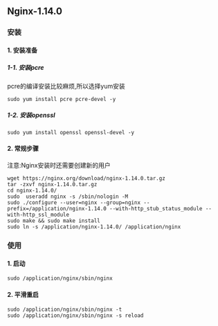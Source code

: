 ## Nginx-1.14.0
### 安装
#### 1. 安装准备
##### 1-1. 安装pcre
pcre的编译安装比较麻烦,所以选择yum安装
```
sudo yum install pcre pcre-devel -y
```
##### 1-2. 安装openssl
```
sudo yum install openssl openssl-devel -y
```

#### 2. 常规步骤
注意:Nginx安装时还需要创建新的用户
```
wget https://nginx.org/download/nginx-1.14.0.tar.gz
tar -zxvf nginx-1.14.0.tar.gz 
cd nginx-1.14.0/
sudo  useradd nginx -s /sbin/nologin -M
sudo ./configure --user=nginx --group=nginx --prefix=/application/nginx-1.14.0 --with-http_stub_status_module --with-http_ssl_module
sudo make && sudo make install
sudo ln -s /application/nginx-1.14.0/ /application/nginx
```

### 使用
#### 1. 启动
```
sudo /application/nginx/sbin/nginx
```
#### 2. 平滑重启
```
sudo /application/nginx/sbin/nginx -t
sudo /application/nginx/sbin/nginx -s reload
```

